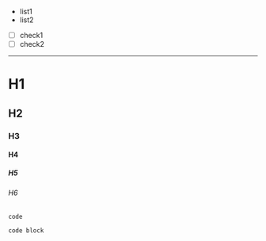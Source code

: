 
- list1
- list2
- [ ] check1
- [ ] check2

---

# H1
## H2
### H3
#### H4
##### H5
###### H6

`code`

```
code block
```


